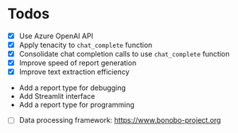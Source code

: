 # Todos

- [x] Use Azure OpenAI API
- [x] Apply tenacity to `chat_complete` function
- [x] Consolidate chat completion calls to use `chat_complete` function
- [x] Improve speed of report generation
- [x] Improve text extraction efficiency
- Add a report type for debugging
- Add Streamlit interface
- Add a report type for programming
- [ ] Data processing framework: https://www.bonobo-project.org
